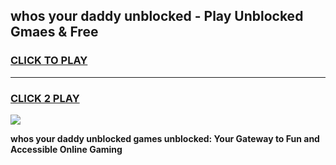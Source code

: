 
## whos your daddy unblocked - Play Unblocked Gmaes & Free
<h3>
<a href="https://news.freeplayer.one?title=whos_your_daddy_unblocked&ref=23F">CLICK TO PLAY</a></h3>
<hr>

<h3>
<a href="https://news.freeplayer.one?title=whos_your_daddy_unblocked&ref=23F">CLICK 2 PLAY</a>
  
</h3>

<a href="https://news.freeplayer.one?title=whos_your_daddy_unblocked&ref=23F/"><img src="https://clearcache.store/games.png"></a>


**whos your daddy unblocked games unblocked: Your Gateway to Fun and Accessible Online Gaming**
